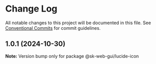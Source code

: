 # Change Log

All notable changes to this project will be documented in this file.
See [Conventional Commits](https://conventionalcommits.org) for commit guidelines.

## 1.0.1 (2024-10-30)

**Note:** Version bump only for package @sk-web-gui/lucide-icon
